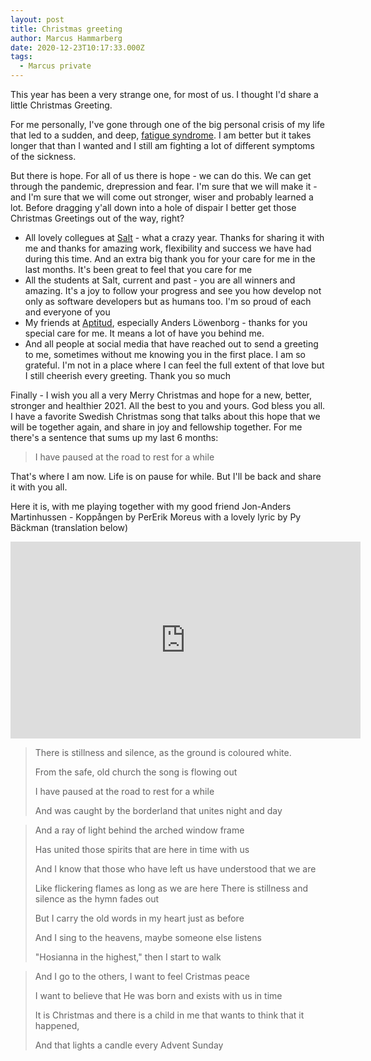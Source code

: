 ```yaml
---
layout: post
title: Christmas greeting
author: Marcus Hammarberg
date: 2020-12-23T10:17:33.000Z
tags:
  - Marcus private
---
```


This year has been a very strange one, for most of us. I thought I'd share a little Christmas Greeting.

For me personally, I've gone through one of the big personal crisis of my life that led to a sudden, and deep, [fatigue syndrome](http://www.marcusoft.net/2020/10/marcus-and-the-wall.html). I am better but it takes longer that than I wanted and I still am fighting a lot of different symptoms of the sickness.

But there is hope. For all of us there is hope - we can do this. We can get through the pandemic, drepression and fear. I'm sure that we will make it - and I'm sure that we will come out stronger, wiser and probably learned a lot.
Before dragging y'all down into a hole of dispair I better get those Christmas Greetings out of the way, right?

* All lovely collegues at [Salt](https://salt.dev/) - what a crazy year. Thanks for sharing it with me and thanks for amazing work, flexibility and success we have had during this time. And an extra big thank you for your care for me in the last months. It's been great to feel that you care for me
* All the students at Salt, current and past - you are all winners and amazing. It's a joy to follow your progress and see you how develop not only as software developers but as humans too. I'm so proud of each and everyone of you
* My friends at [Aptitud](https://www.aptitud.se/), especially Anders Löwenborg - thanks for you special care for me. It means a lot of have you behind me.
* And all people at social media that have reached out to send a greeting to me, sometimes without me knowing you in the first place. I am so grateful. I'm not in a place where I can feel the full extent of that love but I still cheerish every greeting. Thank you so much

Finally - I wish you all a very Merry Christmas and hope for a new, better, stronger and healthier 2021. All the best to you and yours. God bless you all.
I have a favorite Swedish Christmas song that talks about this hope that we will be together again, and share in joy and fellowship together. For me there's a sentence that sums up my last 6 months:

> I have paused at the road to rest for a while

That's where I am now. Life is on pause for while. But I'll be back and share it with you all.


Here it is, with me playing together with my good friend Jon-Anders Martinhussen - Koppången by PerErik Moreus with a lovely lyric by Py Bäckman (translation below)

<iframe width="560" height="315" src="https://www.youtube.com/embed/AHBQUagxKhQ" frameborder="0" allow="accelerometer; autoplay; clipboard-write; encrypted-media; gyroscope; picture-in-picture" allowfullscreen></iframe>


> There is stillness and silence, as the ground is coloured white.
>
> From the safe, old church the song is flowing out
>
> I have paused at the road to rest for a while
>
> And was caught by the borderland that unites night and day

> And a ray of light behind the arched window frame
>
> Has united those spirits that are here in time with us
>
> And I know that those who have left us have understood that we are
>
> Like flickering flames as long as we are here
> There is stillness and silence as the hymn fades out
>
> But I carry the old words in my heart just as before
>
> And I sing to the heavens, maybe someone else listens
>
> "Hosianna in the highest," then I start to walk

> And I go to the others, I want to feel Cristmas peace
>
> I want to believe that He was born and exists with us in time
>
> It is Christmas and there is a child in me that wants to think that it happened,
>
> And that lights a candle every Advent Sunday

